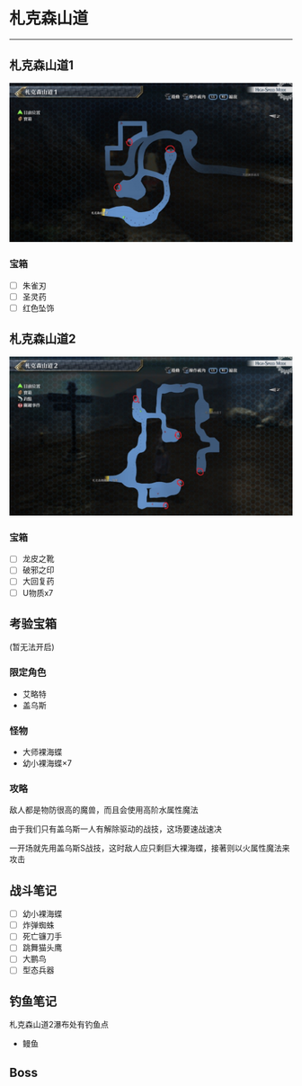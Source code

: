 # 札克森山道

---

## 札克森山道1

![札克森山道1](../images/map_札克森山道1.jpg)

### 宝箱

- [ ]  朱雀刃
- [ ]  圣灵药
- [ ]  红色坠饰

## 札克森山道2

![札克森山道2](../images/map_札克森山道2.jpg)

### 宝箱

- [ ]  龙皮之靴
- [ ]  破邪之印
- [ ]  大回复药
- [ ]  U物质x7

## 考验宝箱

(暂无法开启)

### 限定角色

- 艾略特
- 盖乌斯

### 怪物

- 大师裸海蝶
- 幼小裸海蝶×7

### 攻略

敌人都是物防很高的魔兽，而且会使用高阶水属性魔法

由于我们只有盖乌斯一人有解除驱动的战技，这场要速战速决

一开场就先用盖乌斯S战技，这时敌人应只剩巨大裸海蝶，接著则以火属性魔法来攻击

## 战斗笔记

- [ ] 幼小裸海蝶
- [ ] 炸弹蜘蛛
- [ ] 死亡镰刀手
- [ ] 跳舞猫头鹰
- [ ] 大鹏鸟
- [ ] 型态兵器

## 钓鱼笔记

札克森山道2瀑布处有钓鱼点

- 鳗鱼

## Boss